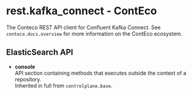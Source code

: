 # rest.kafka_connect - ContEco

The Conteco REST API client for Confluent Kafka Connect.
See `conteco.docs.overview` for more information on the ContEco ecosystem.

## ElasticSearch API

* __console__  
API section containing methods that executes outside the context of a repository.  
Inherited in full from `controlplane.base`.
